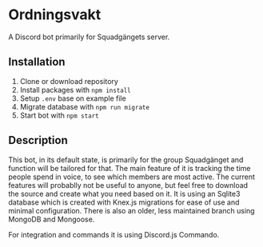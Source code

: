 # Ordningsvakt

A Discord bot primarily for Squadgängets server.

## Installation

1. Clone or download repository
2. Install packages with <code>npm install</code>
3. Setup <code>.env</code> base on example file
4. Migrate database with <code>npm run migrate</code>
5. Start bot with <code>npm start</code>

## Description

This bot, in its default state, is primarily for the group Squadgänget and function will be tailored for that. The main feature of it is tracking the time people spend in voice, to see which members are most active. The current features will probablly not be useful to anyone, but feel free to download the source and create what you need based on it. It is using an Sqlite3 database which is created with Knex.js migrations for ease of use and minimal configuration. There is also an older, less maintained branch using MongoDB and Mongoose.

For integration and commands it is using Discord.js Commando.
